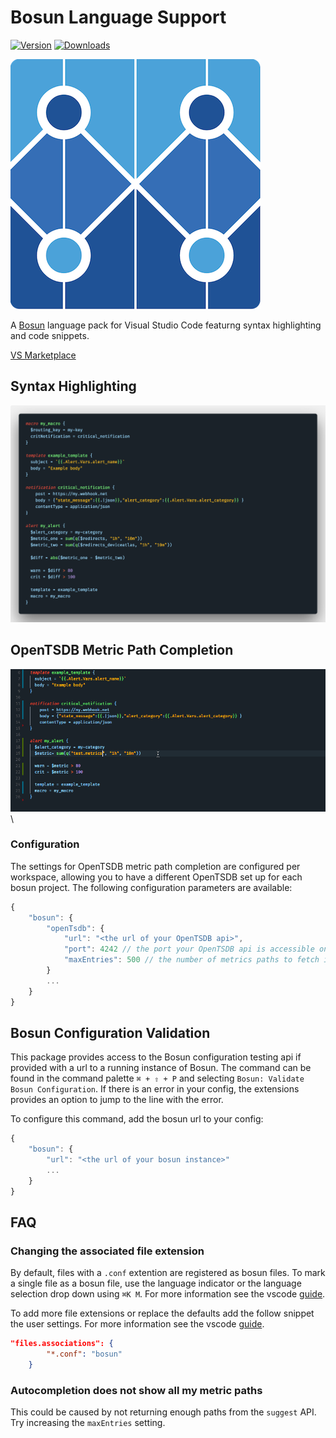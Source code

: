 # Bosun Language Support

[![Version](https://vsmarketplacebadge.apphb.com/version/tbutterwith.bosun.svg)](https://marketplace.visualstudio.com/items?itemName=tbutterwith.bosun)
[![Downloads](https://img.shields.io/vscode-marketplace/r/tbutterwith.bosun.svg)](https://marketplace.visualstudio.com/items?itemName=tbutterwith.bosun)

![Bosun logo](images/bosun_logo.png)

A [Bosun](https://bosun.org/) language pack for Visual Studio Code featurng syntax highlighting and code snippets.

[VS Marketplace](https://marketplace.visualstudio.com/items?itemName=tbutterwith.bosun)


## Syntax Highlighting

![Syntax Highlighting Example](images/syntax.png)

## OpenTSDB Metric Path Completion

![OpenTSDB metric path autocomplete](images/auto_complete.gif)\


### Configuration

The settings for OpenTSDB metric path completion are configured per workspace, allowing you to have a different OpenTSDB set up for each bosun project. The following configuration parameters are available:

```js
{
    "bosun": {
        "openTsdb": {
            "url": "<the url of your OpenTSDB api>",
            "port": 4242 // the port your OpenTSDB api is accessible on - default 4242
            "maxEntries": 500 // the number of metrics paths to fetch in the request - default 500
        }
        ...
    }
}
```

## Bosun Configuration Validation

This package provides access to the Bosun configuration testing api if provided with a url to a running instance of Bosun. The command can be found in the command palette `⌘ + ⇧ + P` and selecting `Bosun: Validate Bosun Configuration`. If there is an error in your config, the extensions provides an option to jump to the line with the error.

To configure this command, add the bosun url to your config:

```js
{
    "bosun": {
        "url": "<the url of your bosun instance>"
        ...
    }
}
```

## FAQ

### Changing the associated file extension

By default, files with a `.conf` extention are registered as bosun files. To mark a single file as a bosun file, use the language indicator or the language selection drop down using `⌘K M`. For more information see the vscode [guide](https://code.visualstudio.com/docs/languages/overview#_changing-the-language-for-the-selected-file).

To add more file extensions or replace the defaults add the follow snippet the user settings. For more information see the vscode [guide](https://code.visualstudio.com/docs/languages/overview#_adding-a-file-extension-to-a-language).

```json
"files.associations": {
        "*.conf": "bosun"
    }
```

### Autocompletion does not show all my metric paths

This could be caused by not returning enough paths from the `suggest` API. Try increasing the `maxEntries` setting.
